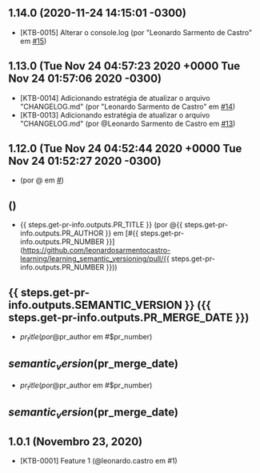 ## 1.14.0 (2020-11-24 14:15:01 -0300)

* [KTB-0015] Alterar o console.log (por "Leonardo Sarmento de Castro" em [#15](https://github.com/leonardosarmentocastro-learning/learning_semantic_versioning/pull/15))
## 1.13.0 (Tue Nov 24 04:57:23 2020 +0000 Tue Nov 24 01:57:06 2020 -0300)

* [KTB-0014] Adicionando estratégia de atualizar o arquivo "CHANGELOG.md" (por "Leonardo Sarmento de Castro" em [#14](https://github.com/leonardosarmentocastro-learning/learning_semantic_versioning/pull/14))
* [KTB-0013] Adicionando estratégia de atualizar o arquivo "CHANGELOG.md" (por @Leonardo Sarmento de Castro em [#13](https://github.com/leonardosarmentocastro-learning/learning_semantic_versioning/pull/13))

## 1.12.0 (Tue Nov 24 04:52:44 2020 +0000 Tue Nov 24 01:52:27 2020 -0300)
* (por @ em [#](https://github.com/leonardosarmentocastro-learning/learning_semantic_versioning/pull/))

## ()
* {{ steps.get-pr-info.outputs.PR_TITLE }} (por @{{ steps.get-pr-info.outputs.PR_AUTHOR }} em [#{{ steps.get-pr-info.outputs.PR_NUMBER }}](https://github.com/leonardosarmentocastro-learning/learning_semantic_versioning/pull/{{ steps.get-pr-info.outputs.PR_NUMBER }}))

## {{ steps.get-pr-info.outputs.SEMANTIC_VERSION }} ({{ steps.get-pr-info.outputs.PR_MERGE_DATE }})
* $pr_title (por @$pr_author em #$pr_number)

## $semantic_version ($pr_merge_date)
* $pr_title (por @$pr_author em #$pr_number)

## $semantic_version ($pr_merge_date)
## 1.0.1 (Novembro 23, 2020)

* [KTB-0001] Feature 1 (@leonardo.castro em #1)
